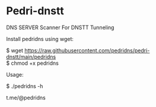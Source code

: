 # Pedri-dnstt
DNS SERVER Scanner For DNSTT Tunneling

Install pedridns using wget:

$ wget https://raw.githubusercontent.com/pedridns/pedri-dnstt/main/pedridns             
$ chmod +x pedridns     

Usage:                     

$ ./pedridns -h 

t.me/@pedridns 
